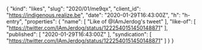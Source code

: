 {
  "kind": "likes",
  "slug": "2020/01/me9qx",
  "client_id": "https://indigenous.realize.be",
  "date": "2020-01-29T16:43:00Z",
  "h": "h-entry",
  "properties": {
    "name": [
      "Like of @IAmJerdog's tweet"
    ],
    "like-of": [
      "https://twitter.com/IAmJerdog/status/1222540151450148871"
    ],
    "published": [
      "2020-01-29T16:43:00Z"
    ],
    "syndication": [
      "https://twitter.com/IAmJerdog/status/1222540151450148871"
    ]
  }
}
